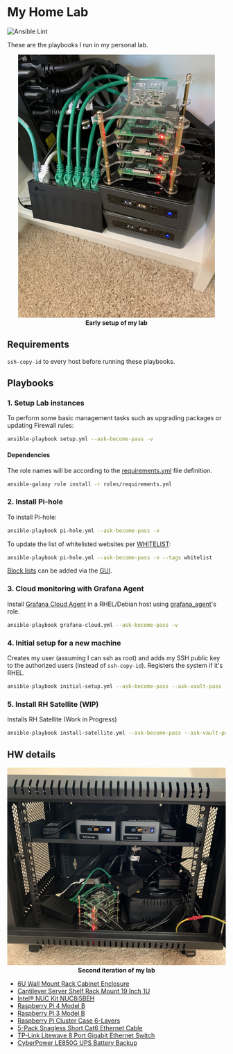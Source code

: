 # My Home Lab

![Ansible Lint](https://github.com/nleiva/ansible-home/workflows/Ansible%20Lint/badge.svg)

These are the playbooks I run in my personal lab.

<p align="center">
  <img width="454" height="605" title="My Home Lab" src="static/home-lab.jpeg"><br>
  <b>Early setup of my lab</b><br>
</p>

## Requirements

`ssh-copy-id` to every host before running these playbooks. 

## Playbooks

### 1. Setup Lab instances

To perform some basic management tasks such as upgrading packages or updating Firewall rules:

```bash
ansible-playbook setup.yml --ask-become-pass -v
```

#### Dependencies

The role names will be according to the [requirements.yml](roles/requirements.yml) file definition.

```bash
ansible-galaxy role install -r roles/requirements.yml
```

### 2. Install Pi-hole

To install Pi-hole:

```bash
ansible-playbook pi-hole.yml --ask-become-pass -v
```

To update the list of whitelisted websites per [WHITELIST](https://github.com/anudeepND/whitelist):

```bash
ansible-playbook pi-hole.yml --ask-become-pass -v --tags whitelist
```

[Block lists](https://firebog.net/) can be added via the [GUI](https://docs.pi-hole.net/database/gravity/example/).

### 3. Cloud monitoring with Grafana Agent

Install [Grafana Cloud Agent](https://github.com/grafana/agent) in a RHEL/Debian host using [grafana_agent](https://galaxy.ansible.com/nleiva/grafana_agent)'s role.

```bash
ansible-playbook grafana-cloud.yml --ask-become-pass -v
```

### 4. Initial setup for a new machine

Creates my user (assuming I can ssh as root) and adds my SSH public key to the authorized users (instead of `ssh-copy-id`). 
Registers the system if it's RHEL.


```bash
ansible-playbook initial-setup.yml --ask-become-pass --ask-vault-pass
```

### 5. Install RH Satellite (WIP)

Installs RH Satellite (Work in Progress)


```bash
ansible-playbook install-satellite.yml --ask-become-pass --ask-vault-pass
```

## HW details

<p align="center">
  <img width="605" height="454" title="My Home Lab v2" src="static/lab_rack.jpeg"><br>
  <b>Second iteration of my lab</b><br>
</p>


- [6U Wall Mount Rack Cabinet Enclosure](https://smile.amazon.com/gp/product/B01K1JJHTO)
- [Cantilever Server Shelf Rack Mount 19 Inch 1U](https://smile.amazon.com/gp/product/B008LUW3ZG)
- [Intel® NUC Kit NUC8i5BEH](https://www.intel.com/content/www/us/en/products/boards-kits/nuc/kits/nuc8i5beh.html)
- [Raspberry Pi 4 Model B](https://www.raspberrypi.org/products/raspberry-pi-4-model-b/)
- [Raspberry Pi 3 Model B](https://www.raspberrypi.org/products/raspberry-pi-3-model-b/)
- [Raspberry Pi Cluster Case 6-Layers](https://smile.amazon.com/gp/product/B07K72STFB)
- [5-Pack Snagless Short Cat6 Ethernet Cable](https://smile.amazon.com/gp/product/B00C2DZ85U)
- [TP-Link Litewave 8 Port Gigabit Ethernet Switch](https://smile.amazon.com/gp/product/B086384H7C)
- [CyberPower LE850G UPS Battery Backup](https://www.costco.com/cyberpower-le850g-ups-battery-backup-with-surge-protection.product.100519070.html)
